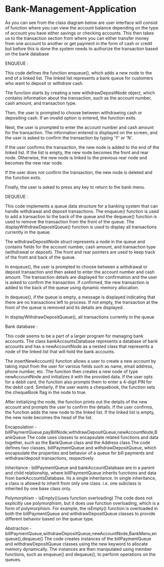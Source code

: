 # Bank-Management-Application
As you can see from the class diagram below are user interface will consist of function where you can view the account balance depending on the type of account you have either savings or checking accounts. This then takes us to the transaction section from where you can either transfer money from one account to another or get payment in the form of cash or credit but before this is done the system needs to authorize the transaction based on the bank database





ENQUEUE :

This code defines the function enqueue(), which adds a new node to the end of a linked list. The linked list represents a bank queue for customers who want to deposit or withdraw cash.

The function starts by creating a new withdrawDepositNode object, which contains information about the transaction, such as the account number, cash amount, and transaction type.

Then, the user is prompted to choose between withdrawing cash or depositing cash. If an invalid option is entered, the function exits.

Next, the user is prompted to enter the account number and cash amount for the transaction. The information entered is displayed on the screen, and the user is asked to confirm the transaction by typing 'Y' or 'N'.

If the user confirms the transaction, the new node is added to the end of the linked list. If the list is empty, the new node becomes the front and rear node. Otherwise, the new node is linked to the previous rear node and becomes the new rear node.

If the user does not confirm the transaction, the new node is deleted and the function exits.

Finally, the user is asked to press any key to return to the bank menu.




DEQUEUE :

This code implements a queue data structure for a banking system that can handle withdrawal and deposit transactions. The enqueue() function is used to add a transaction to the back of the queue and the dequeue() function is used to remove the transaction from the front of the queue. The displayWithdrawDepositQueue() function is used to display all transactions currently in the queue.

The withdrawDepositNode struct represents a node in the queue and contains fields for the account number, cash amount, and transaction type (withdrawal or deposit). The front and rear pointers are used to keep track of the front and back of the queue.

In enqueue(), the user is prompted to choose between a withdrawal or deposit transaction and then asked to enter the account number and cash amount. The transaction details are displayed for confirmation and the user is asked to confirm the transaction. If confirmed, the new transaction is added to the back of the queue using dynamic memory allocation.

In dequeue(), if the queue is empty, a message is displayed indicating that there are no transactions left to process. If not empty, the transaction at the front of the queue is removed and its details are displayed.

In displayWithdrawDepositQueue(), all transactions currently in the queue




Bank database :

This code seems to be a part of a larger program for managing bank accounts. The class bankAccountsDatabase represents a database of bank accounts and has a newAccountNode as a nested class that represents a node of the linked list that will hold the bank accounts.

The insertNewAccount() function allows a user to create a new account by taking input from the user for various fields such as name, email address, phone number, etc. The function then creates a new node of type newAccountNode and initializes it with the provided data. If the user opts for a debit card, the function also prompts them to enter a 4-digit PIN for the debit card. Similarly, if the user wants a chequebook, the function sets the chequeBook flag in the node to true.

After initializing the node, the function prints out the details of the new account and prompts the user to confirm the details. If the user confirms, the function adds the new node to the linked list. If the linked list is empty, the new node becomes the head of the list.


Encapsulation -
billPaymentQueue,payBillNode,withdrawDepositQueue,newAccountNode,BankQueue
The code uses classes to encapsulate related functions and data together, such as the BankQueue class and the Address class.The code defines two classes, billPaymentQueue and withdrawDepositQueue, which encapsulate the properties and behavior of a queue for bill payments and withdraw/deposit transactions, respectively.

Inheritance : billPaymentQueue and bankAccountDatabase are in a parent and child relationship, where billPaymentQueue inherits functions and data from bankAccountsDatabase.  Its a single inheritance.  In single inheritance, a class is allowed to inherit from only one class. i.e. one subclass is inherited by one base class only.


Polymorphism - isEmpty()(uses function overloading)
The code does not explicitly use polymorphism, but it does use function overloading, which is a form of polymorphism. For example, the isEmpty() function is overloaded in both the billPaymentQueue and withdrawDepositQueue classes to provide different behavior based on the queue type.


Abstraction - billPaymentQueue,withdrawDepositQueue,newAccountNode,BankMenu,enqueue(),dequeue()
The code creates instances of the billPaymentQueue and withdrawDepositQueue classes using the new keyword to allocate memory dynamically. The instances are then manipulated using member functions, such as enqueue() and dequeue(), to perform operations on the queues.
